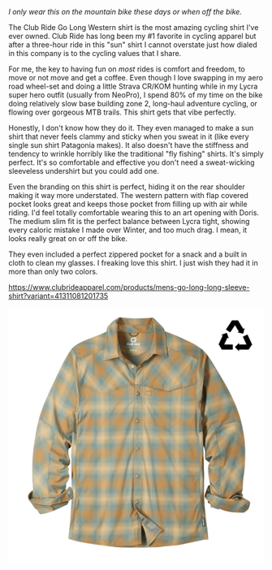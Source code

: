 *I only wear this on the mountain bike these days or when off the bike.*

The Club Ride Go Long Western shirt is the most amazing cycling shirt I've ever owned. Club Ride has long been my #1 favorite in cycling apparel but after a three-hour ride in this "sun" shirt I cannot overstate just how dialed in this company is to the cycling values that I share.

For me, the key to having fun on _most_ rides is comfort and freedom, to move or not move and get a coffee. Even though I love swapping in my aero road wheel-set and doing a little Strava CR/KOM hunting while in my Lycra super hero outfit (usually from NeoPro), I spend 80% of my time on the bike doing relatively slow base building zone 2, long-haul adventure cycling, or flowing over gorgeous MTB trails. This shirt gets that vibe perfectly.

Honestly, I don't know how they do it. They even managed to make a sun shirt that never feels clammy and sticky when you sweat in it (like every single sun shirt Patagonia makes). It also doesn't have the stiffness and tendency to wrinkle horribly like the traditional "fly fishing" shirts. It's simply perfect. It's so comfortable and effective you don't need a sweat-wicking sleeveless undershirt but you could add one.

Even the branding on this shirt is perfect, hiding it on the rear shoulder making it way more understated. The western pattern with flap covered pocket looks great and keeps those pocket from filling up with air while riding. I'd feel totally comfortable wearing this to an art opening with Doris.  The medium slim fit is the perfect balance between Lycra tight, showing every caloric mistake I made over Winter, and too much drag. I mean, it looks really great on or off the bike.

They even included a perfect zippered pocket for a snack and a built in cloth to clean my glasses. I freaking love this shirt. I just wish they had it in more than only two colors.

https://www.clubrideapparel.com/products/mens-go-long-long-sleeve-shirt?variant=41311081201735

![](mens-go-long-western-ride-shirt-808549.webp)


